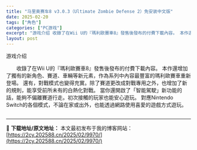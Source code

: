 ```yaml
---
title: "马里奥赛车8 v3.0.3（Ultimate Zombie Defense 2）免安装中文版"
date: 2025-02-20
tags: ["角色"]
categories: ["PC游戏"]
excerpt: "游戏介绍 收錄了在Wii U的『瑪利歐賽車8』發售後發布的付費下載內容。 本作還增加了獨有的新角色、賽道、車輛等新元素，作為系列中內容最豐富的瑪利歐賽車重新登場。 還有，對戰模式也變得充實。除了賽道更改成對戰專用之外，也增加了新的規則，能享受前所未有的白熱化對戰。 當你還開啟了「智能駕駛」新功能的話&hellip;"
layout: post
---
```


游戏介绍
<p style="white-space: normal; text-indent: 2em; text-align: left;">收錄了在Wii U的『瑪利歐賽車8』發售後發布的付費下載內容。 本作還增加了獨有的新角色、賽道、車輛等新元素，作為系列中內容最豐富的瑪利歐賽車重新登場。 還有，對戰模式也變得充實。除了賽道更改成對戰專用之外，也增加了新的規則，能享受前所未有的白熱化對戰。 當你還開啟了「智能駕駛」新功能的話，能夠不偏離賽道行走。初次接觸的玩家也能安心遊玩。 對應Nintendo Switch的各個模式，不論在家或出外，也能透過網路使用喜愛的遊戲方式遊玩。</p>

<h2 style="white-space: normal; text-indent: 2em; text-align: left;"></h2>

---
📖 **下载地址/原文地址：** 本文最初发布于我的博客网站：[https://2cy.202588.cn/2025/02/9970/](https://2cy.202588.cn/2025/02/9970/)
